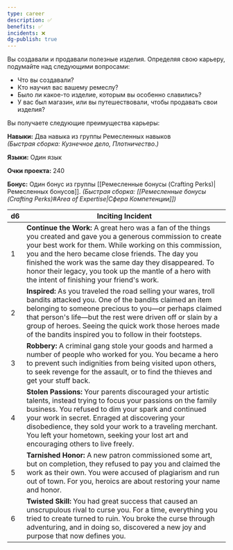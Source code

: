 ```yaml
---
type: career
description: ✅
benefits: ✅
incidents: ❌
dg-publish: true
---
```

Вы создавали и продавали полезные изделия. Определяя свою карьеру, подумайте над следующими вопросами:
- Что вы создавали?
- Кто научил вас вашему ремеслу?
- Было ли какое-то изделие, которым вы особенно славились?
- У вас был магазин, или вы путешествовали, чтобы продавать свои изделия?

Вы получаете следующие преимущества карьеры:

**Навыки:** Два навыка из группы Ремесленных навыков  
_(Быстрая сборка: Кузнечное дело, Плотничество.)_

**Языки:** Один язык

**Очки проекта:** 240

**Бонус:** Один бонус из группы [[Ремесленные бонусы (Crafting Perks)|Ремесленных бонусов]].
_(Быстрая сборка: [[Ремесленные бонусы (Crafting Perks)#Area of Expertise|Сфера Компетенции]])_

| d6  | Inciting Incident                                                                                                                                                                                                                                                                                                                                                                                |
| --- | ------------------------------------------------------------------------------------------------------------------------------------------------------------------------------------------------------------------------------------------------------------------------------------------------------------------------------------------------------------------------------------------------ |
| 1   | **Continue the Work:** A great hero was a fan of the things you created and gave you a generous commission to create your best work for them. While working on this commission, you and the hero became close friends. The day you finished the work was the same day they disappeared. To honor their legacy, you took up the mantle of a hero with the intent of finishing your friend's work. |
| 2   | **Inspired:** As you traveled the road selling your wares, troll bandits attacked you. One of the bandits claimed an item belonging to someone precious to you—or perhaps claimed that person's life—but the rest were driven off or slain by a group of heroes. Seeing the quick work those heroes made of the bandits inspired you to follow in their footsteps.                               |
| 3   | **Robbery:** A criminal gang stole your goods and harmed a number of people who worked for you. You became a hero to prevent such indignities from being visited upon others, to seek revenge for the assault, or to find the thieves and get your stuff back.                                                                                                                                   |
| 4   | **Stolen Passions:** Your parents discouraged your artistic talents, instead trying to focus your passions on the family business. You refused to dim your spark and continued your work in secret. Enraged at discovering your disobedience, they sold your work to a traveling merchant. You left your hometown, seeking your lost art and encouraging others to live freely.                  |
| 5   | **Tarnished Honor:** A new patron commissioned some art, but on completion, they refused to pay you and claimed the work as their own. You were accused of plagiarism and run out of town. For you, heroics are about restoring your name and honor.                                                                                                                                             |
| 6   | **Twisted Skill:** You had great success that caused an unscrupulous rival to curse you. For a time, everything you tried to create turned to ruin. You broke the curse through adventuring, and in doing so, discovered a new joy and purpose that now defines you.                                                                                                                             |
